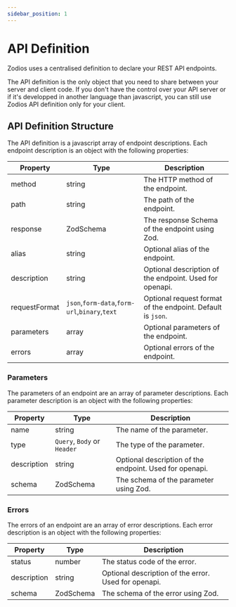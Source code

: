 ```yaml
---
sidebar_position: 1
---
```


# API Definition

Zodios uses a centralised definition to declare your REST API endpoints.

The API definition is the only object that you need to share between your server and client code.
If you don't have the control over your API server or if it's developped in another language than javascript, you can still use Zodios API definition only for your client.

## API Definition Structure

The API definition is a javascript array of endpoint descriptions. Each endpoint description is an object with the following properties:

| Property      | Type                                          | Description                                                 |
| ------------- | --------------------------------------------- | ----------------------------------------------------------- |
| method        | string                                        | The HTTP method of the endpoint.                            |
| path          | string                                        | The path of the endpoint.                                   |
| response      | ZodSchema                                     | The response Schema of the endpoint using Zod.              |
| alias         | string                                        | Optional alias of the endpoint.                             |
| description   | string                                        | Optional description of the endpoint. Used for openapi.     |
| requestFormat | `json`,`form-data`,`form-url`,`binary`,`text` | Optional request format of the endpoint. Default is `json`. |
| parameters    | array                                         | Optional parameters of the endpoint.                        |
| errors        | array                                         | Optional errors of the endpoint.                            |

### Parameters

The parameters of an endpoint are an array of parameter descriptions. Each parameter description is an object with the following properties:

| Property    | Type                        | Description                                             |
| ----------- | --------------------------- | ------------------------------------------------------- |
| name        | string                      | The name of the parameter.                              |
| type        | `Query`, `Body` or `Header` | The type of the parameter.                              |
| description | string                      | Optional description of the endpoint. Used for openapi. |
| schema      | ZodSchema                   | The schema of the parameter using Zod.                  |

### Errors

The errors of an endpoint are an array of error descriptions. Each error description is an object with the following properties:

| Property    | Type      | Description                                          |
| ----------- | --------- | ---------------------------------------------------- |
| status      | number    | The status code of the error.                        |
| description | string    | Optional description of the error. Used for openapi. |
| schema      | ZodSchema | The schema of the error using Zod.                   |
